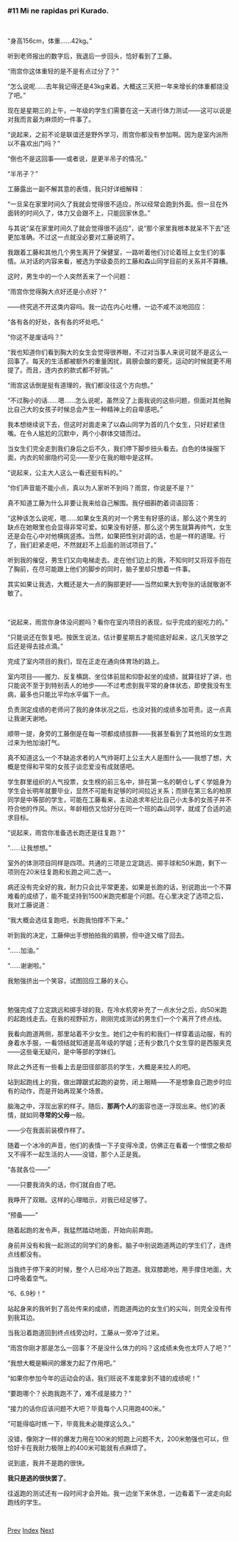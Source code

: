 ### #11 Mi ne rapidas pri Kurado.

&emsp;

“身高156cm，体重……42kg。”

听到老师报出的数字后，我退后一步回头，恰好看到了工藤。

“雨宫你这体重轻的是不是有点过分了？”

“怎么说呢……去年我记得还是43kg来着。大概这三天把一年来增长的体重都烧没了吧。”

现在是星期三的上午，一年级的学生们需要在这一天进行体力测试——这可以说是对我而言最为麻烦的一件事了。

“说起来，之前不论是联谊还是野外学习，雨宫你都没有参加啊。因为是室内派所以不喜欢出门吗？”

“倒也不是这回事——或者说，是更半吊子的情况。”

“半吊子？”

工藤露出一副不解其意的表情，我只好详细解释：

“一旦呆在家里时间久了我就会觉得很不适应，所以经常会跑到外面。但一旦在外面转的时间久了，体力又会跟不上，只能回家休息。”

与其说“呆在家里时间久了就会觉得很不适应”，说“那个家里我根本就呆不下去”还更加准确。不过这一点就没必要对工藤说明了。

我跟着工藤和其他几个男生离开了保健室，一路听着他们讨论着班上女生们的事情。从对话的内容来看，被选为学级委员的工藤和森山同学目前的关系并不算糟。

这时，男生中的一个人突然丢来了一个问题：

“雨宫你觉得胸大点好还是小点好？”

——终究逃不开这类内容吗。我一边在内心吐槽，一边不咸不淡地回应：

“各有各的好处，各有各的坏处吧。”

“你这不是废话吗？”

“我也知道你们看到胸大的女生会觉得很养眼，不过对当事人来说可就不是这么一回事了。每天的生活都被额外的重量困扰，肩膀会酸的要死，运动的时候就更不用提了。而且，连内衣的款式都不好挑。”

“雨宫这话倒是挺有道理的，我们都没往这个方向想。”

“不过胸小的话……嗯……怎么说呢，虽然没了上面我说的这些问题，但面对其他胸比自己大的女孩子时候总会产生一种精神上的自卑感吧。”

我本想继续说下去，但这时对面走来了以森山同学为首的几个女生，只好赶紧住嘴。在令人尴尬的沉默中，两个小群体交错而过。

当女生们完全走到我们身后之后不久，我们停下脚步扭头看去。白色的体操服下面，内衣的轮廓隐约可见——至少在我的眼中是这样。

“说起来，公主大人这么一看还挺有料的。”

“你们声音能不能小点，真以为人家听不到吗？雨宫，你说是不是？”

真不知道工藤为什么非要让我来给自己解围。我仔细斟酌着词语回答：

“这种该怎么说呢，嗯……如果女生真的对一个男生有好感的话，那么这个男生的缺点在她眼里也会显得非常可爱。如果没有好感，那么这个男生就算再帅气，女生还是会在心中对他横挑竖拣。当然，如果把性别对调的话，也是一样的道理。行了，我们赶紧走吧，不然就赶不上后面的测试项目了。”

听到我的催促，男生们又向电梯走去。走在他们边上的我，不知何时又将双手抱在了胸前，在尽可能跟上他们的脚步的同时，脑子里却只想着一件事。

其实如果让我选，大概还是大一点的胸部更好——当然如果大到夸张的话就敬谢不敏了。

&emsp;

“说起来，雨宫你身体没问题吗？看你在室内项目的表现，似乎完成的挺吃力的。”

“只能说还在恢复吧。按医生说法，估计要星期五才能彻底好起来，这几天放学之后还是得去挂点滴。”

完成了室内项目的我们，现在正走在通向体育场的路上。

室内项目——握力、反复横跳、坐位体前屈和仰卧起坐的成绩，就算往好了讲，也只能说不至于到特别丢人的地步——不过考虑到我平常的身体状态，即使我没有生病，最多也只能比平均水平偏下一点。

负责测定成绩的老师问了我的身体状况之后，也没对我的成绩多加苛责。这一点真让我谢天谢地。

顺带一提，身旁的工藤倒是在每一项都成绩拔群——我甚至看到了其他班的女生跑过来为他加油打气。

真不知道这么一个不缺追求者的人气帅哥盯上公主大人是图什么——我想了想，大概是觉得和平常的女孩子谈恋爱没有成就感吧。

学生群里组织的人气投票，女生榜的前三名中，排在第一名的朝仓しずく学姐身为学生会长明年就要毕业，显然不可能有足够的时间拉近关系；而排在第三名的柏原同学是中等部的学生，可能在工藤看来，主动追求年纪比自己小太多的女孩子并不符合他的作风。所以，年龄相仿又恰好分在同一个班的森山同学，就成了合适的追求目标。

“说起来，雨宫你准备选长跑还是往复跑？”

“……让我想想。”

室外的体测项目同样是四项。共通的三项是立定跳远、掷手球和50米跑，剩下一项则在20米往复跑和长跑之间二选一。

病还没有完全好的我，耐力只会比平常更差。如果是长跑的话，别说跑出一个不算难看的成绩了，能不能坚持到1500米跑完都是个问题。在心里决定了选项之后，我对工藤说道：

“我大概会选往复跑吧，长跑我怕撑不下来。”

听到我的决定，工藤伸出手想拍拍我的肩膀，但中途又缩了回去。

“……加油。”

“……谢谢啦。”

我勉强挤出一个笑容，试图回应工藤的关心。

&emsp;

勉强完成了立定跳远和掷手球的我，在冷水机旁补充了一点水分之后，向50米跑的起跑线走去。在我的视野前方，刚刚完成测试的男生们一个个离开了终点线。

我看向跑道两侧，那里站着不少女生。她们之中有的和我们一样穿着运动服，有的身着水手服，一看领结就知道是高年级的学姐；还有少数几个女生穿的是西服夹克——这些毫无疑问，是中等部的学妹们。

除此之外还有一些看上去是田径部部员的学生，大概是来拉人的吧。

站到起跑线上的我，做出蹲踞式起跑的姿势，闭上眼睛——不是想象自己跑步时应有的动作，而是开始再现某个场景。

脑海之中，浮现出家的样子。随后，**那两个人**的面容也逐一浮现出来。他们的表情，就如同**寻常的父母**一般。

——少在我面前装模作样了。

随着一个冰冷的声音，他们的表情一下子变得冷漠，仿佛正在看着一个憎恨之极却又不得不一起生活的人——没错，那个人正是我。

“各就各位——”

——只要我消失的话，你们就自由了吧。

我睁开了双眼。这样的心理暗示，对我已经足够了。

“预备——”

随着起跑的发令声，我猛然踏动地面，开始向前奔跑。

身前并没有和我一起测试的同学们的身影。脑子中别说跑道两边的学生们了，连终点线都没有。

当我终于停下来的时候，整个人已经冲出了跑道。我双膝跪地，用手撑住地面，大口呼吸着空气。

“6、6.9秒！”

站起身来的我听到了高处传来的成绩，而跑道两边的女生们的尖叫，则完全没有传到我耳边。

当我沿着跑道回到终点线旁边时，工藤从一旁冲了过来。

“雨宫你刚才那是怎么一回事？不是没什么体力的吗？这成绩未免也太吓人了吧？”

“我想大概是瞬间的爆发力起了作用吧。”

“如果你参加今年的运动会的话，我们班说不准能拿到不错的成绩呢！”

“要跑哪个？长跑我跑不了，难不成是接力？”

“接力的话你应该问题不大吧？毕竟每个人只用跑400米。”

“可能得临时练一下，毕竟我未必能撑这么久。”

没错，像刚才一样的爆发力用在100米的短跑上问题不大，200米勉强也可以，但恰好卡在我耐力极限上的400米可能就有点麻烦了。

说到底，我并不是跑的很快。

**我只是逃的很快罢了**。

往返跑的测试还有一段时间才会开始。我一边坐下来休息，一边看着下一波走向起跑线的学生。

&emsp;

[Prev](01-10.md) [Index](../index.md) [Next](01-12.md)
